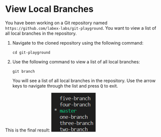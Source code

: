 # View Local Branches

You have been working on a Git repository named `https://github.com/labex-labs/git-playground`. You want to view a list of all local branches in the repository.

1. Navigate to the cloned repository using the following command:
   ```
   cd git-playground
   ```
2. Use the following command to view a list of all local branches:
   ```
   git branch
   ```
   You will see a list of all local branches in the repository. Use the arrow keys to navigate through the list and press <kbd>Q</kbd> to exit.

This is the final result:
![Git local branches list](../assets/challenge-view-all-branches.png)
